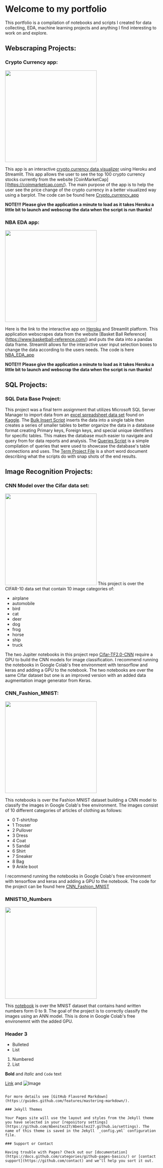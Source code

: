 # Welcome to my portfolio

This portfolio is a compilation of notebooks and scripts I created for data collecting, EDA, machine learning projects and anything I find interesting to work on and explore.

## Webscraping Projects:

### Crypto Currency app:
<img src="https://github.com/Abenitez27/Crypto_currency_app/blob/master/crypto_image.jpg" width="300" height="300">

This app is an interactive [crypto currency data visualizer](https://cryptocurrency-app-streamlit.herokuapp.com/) using Heroku and Streamlit. This app allows the user to see the top 100 crypto currency stocks currently from the website
[CoinMarketCap][(https://coinmarketcap.com/).
The main purpose of the app is to help the user see the price change of the crypto currency in a better visualized way using a barplot. The code can be found here [Crypto_currency_app](https://github.com/Abenitez27/Crypto_currency_app/blob/master/cryptocurrency-app.py)

**NOTE!!! Please give the application a minute to load as it takes Heroku a little bit to launch and webscrap the data when the script is run thanks!**

### NBA EDA app:
<img src="https://github.com/Abenitez27/NBA_EDA_app/blob/main/stock_basketball_image.png" width="300" height="300">


Here is the link to the interactive app on [Heroku](https://nba-eda-app-streamlit.herokuapp.com/) and Streamlit platform.
This application webscrapes data from the website [Basket Ball Reference] (https://www.basketball-reference.com/) and puts the data into a pandas data frame. Streamlit allows for the interactive user input selection boxes to change the data according to the users needs. The code is here [NBA_EDA_app](https://github.com/Abenitez27/NBA_EDA_app)

**NOTE!!! Please give the application a minute to load as it takes Heroku a little bit to launch and webscrap the data when the script is run thanks!**

## SQL Projects:

### SQL Data Base Project:
This project was a final term assignment that utilizes Microsoft SQL Server Manager to import data from an [excel spreadsheet data set](https://github.com/Abenitez27/Abenitez27.github.io/blob/master/SQL_Projects/Full_Custom/sales_data_total_data.csv) found on [Kaggle](https://www.kaggle.com/kyanyoga/sample-sales-data). The [Bulk Insert Script](https://github.com/Abenitez27/Abenitez27.github.io/blob/master/SQL_Projects/Full_Custom/Bulk_insert.sql)  inserts the data into a single table then creates a series of smaller tables to better organize the data in a database format creating Primary keys, Foreign keys, and special unique identifiers for specific tables. This makes the database much easier to navigate and query from for data reports and analysis. The [Queries Script](https://github.com/Abenitez27/Abenitez27.github.io/blob/master/SQL_Projects/Full_Custom/SQL_Queries.sql) is a simple compilation of queries that were used to showcase the database's table connections and uses. The [Term Project File](https://github.com/Abenitez27/Abenitez27.github.io/blob/master/SQL_Projects/Full_Custom/Benitez_Term_Project.docx) is a short word document describing what the scripts do with snap shots of the end results.

## Image Recognition Projects:

### CNN Model over the Cifar data set:

<img src="https://github.com/Abenitez27/Cifar-TF2.0-CNN/blob/master/cifar-10_images_sample.png" width="300" height="300">
This project is over the CIFAR-10 data set that contain 10 image categories of:

- airplane
- automobile
- bird
- cat
- deer
- dog
- frog
- horse
- ship
- truck

The two Jupiter notebooks in this project repo [Cifar-TF2.0-CNN](https://github.com/Abenitez27/Cifar-TF2.0-CNN) require a GPU to build the CNN models for image classification. I recommend running the notebooks in Google Colab's free environment with tensorflow and keras and adding a GPU to the notebook. The two notebooks are over the same Cifar dataset but one is an improved version with an added data augmentation image generator from Keras. 


### CNN_Fashion_MNIST:

<img src="https://github.com/Abenitez27/CNN_Fashion_MNIST/blob/main/fashion%20mnist%20dataset.png" width="300" height="300">

This notebooks is over the Fashion MNIST dataset building a CNN model to classify the images in Google Colab's free environment. The images consist of 10 different categories of
articles of clothing as follows:

- 0 T-shirt/top
- 1 Trouser
- 2 Pullover
- 3 Dress
- 4 Coat
- 5 Sandal
- 6 Shirt
- 7 Sneaker
- 8 Bag
- 9 Ankle boot

I recommend running the notebooks in Google Colab's free environment with tensorflow and keras and adding a GPU to the notebook. The code for the project can be found here [CNN_Fashion_MNIST](https://github.com/Abenitez27/CNN_Fashion_MNIST/blob/main/CNN_Fashion_MNIST.ipynb)

### MNIST10_Numbers

<img src="blob/master/GH_pages_images/MNIST_dataset_sample.png" width="300" height="300">

This [notebook](https://github.com/Abenitez27/MNIST10_Numbers/blob/main/TF2_0_ANN_MNIST.ipynb) is over the MNIST dataset that contains hand written numbers form 0 to 9. The goal of the project is to correctly classify the images using an ANN model. This is done in Google Colab's free environemnt with the added GPU. 




### Header 3

- Bulleted
- List

1. Numbered
2. List

**Bold** and _Italic_ and `Code` text

[Link](url) and ![Image](src)
```

For more details see [GitHub Flavored Markdown](https://guides.github.com/features/mastering-markdown/).

### Jekyll Themes

Your Pages site will use the layout and styles from the Jekyll theme you have selected in your [repository settings](https://github.com/Abenitez27/Abenitez27.github.io/settings). The name of this theme is saved in the Jekyll `_config.yml` configuration file.

### Support or Contact

Having trouble with Pages? Check out our [documentation](https://docs.github.com/categories/github-pages-basics/) or [contact support](https://github.com/contact) and we’ll help you sort it out.
